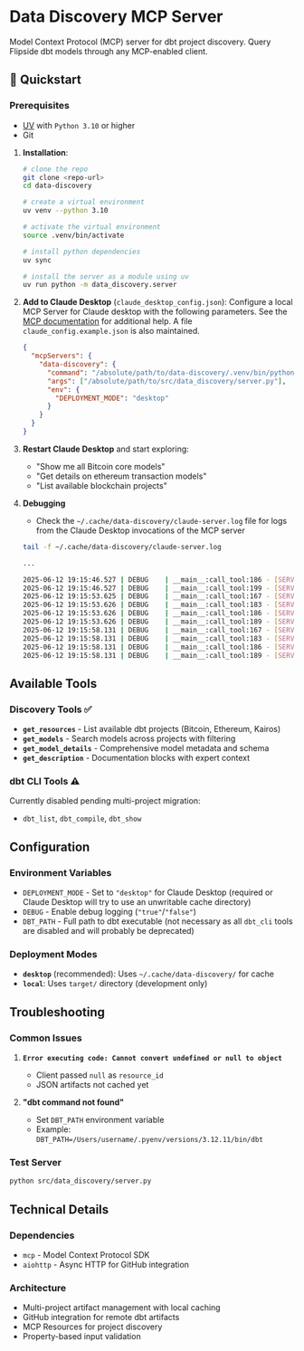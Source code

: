 # Data Discovery MCP Server

Model Context Protocol (MCP) server for dbt project discovery. Query Flipside dbt models through any MCP-enabled client.

## 🚀 Quickstart

### Prerequisites
- [UV](https://docs.astral.sh/uv/getting-started/installation/) with `Python 3.10` or higher
- Git

1. **Installation**:
   ```bash
   # clone the repo
   git clone <repo-url>
   cd data-discovery
   
   # create a virtual environment
   uv venv --python 3.10

   # activate the virtual environment
   source .venv/bin/activate

   # install python dependencies
   uv sync

   # install the server as a module using uv
   uv run python -m data_discovery.server
   ```

2. **Add to Claude Desktop** (`claude_desktop_config.json`):
Configure a local MCP Server for Claude desktop with the following parameters. See the [MCP documentation](https://modelcontextprotocol.io/quickstart/user#2-add-the-filesystem-mcp-server) for additional help. A file `claude_config.example.json` is also maintained.  
   ```json
   {
     "mcpServers": {
       "data-discovery": {
         "command": "/absolute/path/to/data-discovery/.venv/bin/python",
         "args": ["/absolute/path/to/src/data_discovery/server.py"],
         "env": {
           "DEPLOYMENT_MODE": "desktop"
         }
       }
     }
   }
   ```

3. **Restart Claude Desktop** and start exploring:
   - "Show me all Bitcoin core models"
   - "Get details on ethereum transaction models"
   - "List available blockchain projects"

4. **Debugging**
   - Check the `~/.cache/data-discovery/claude-server.log` file for logs from the Claude Desktop invocations of the MCP server

   ```sh
   tail -f ~/.cache/data-discovery/claude-server.log

   ...

   2025-06-12 19:15:46.527 | DEBUG    | __main__:call_tool:186 - [SERVER] Routing to tool handler for 'get_models'
   2025-06-12 19:15:46.527 | DEBUG    | __main__:call_tool:199 - [SERVER] Calling handle_get_models with args: {'resource_id': 'bsc-models', 'schema': 'core', 'limit': 100}
   2025-06-12 19:15:53.625 | DEBUG    | __main__:call_tool:167 - [SERVER] call_tool invoked - name='get_model_details', arguments={'uniqueId': 'model.fsc_evm.core__fact_blocks'}
   2025-06-12 19:15:53.626 | DEBUG    | __main__:call_tool:183 - [SERVER] Input validation passed for tool 'get_model_details'
   2025-06-12 19:15:53.626 | DEBUG    | __main__:call_tool:186 - [SERVER] Routing to tool handler for 'get_model_details'
   2025-06-12 19:15:53.626 | DEBUG    | __main__:call_tool:189 - [SERVER] Calling handle_get_model_details with args: {'uniqueId': 'model.fsc_evm.core__fact_blocks'}
   2025-06-12 19:15:58.131 | DEBUG    | __main__:call_tool:167 - [SERVER] call_tool invoked - name='get_model_details', arguments={'model_name': 'core__fact_blocks', 'resource_id': 'bsc-models'}
   2025-06-12 19:15:58.131 | DEBUG    | __main__:call_tool:183 - [SERVER] Input validation passed for tool 'get_model_details'
   2025-06-12 19:15:58.131 | DEBUG    | __main__:call_tool:186 - [SERVER] Routing to tool handler for 'get_model_details'
   2025-06-12 19:15:58.131 | DEBUG    | __main__:call_tool:189 - [SERVER] Calling handle_get_model_details with args: {'model_name': 'core__fact_blocks', 'resource_id': 'bsc-models'}

   ```

## Available Tools

### Discovery Tools ✅
- **`get_resources`** - List available dbt projects (Bitcoin, Ethereum, Kairos)
- **`get_models`** - Search models across projects with filtering
- **`get_model_details`** - Comprehensive model metadata and schema
- **`get_description`** - Documentation blocks with expert context

### dbt CLI Tools ⚠️ 
Currently disabled pending multi-project migration:
- `dbt_list`, `dbt_compile`, `dbt_show`

## Configuration

### Environment Variables
- `DEPLOYMENT_MODE` - Set to `"desktop"` for Claude Desktop (required or Claude Desktop will try to use an unwritable cache directory)
- `DEBUG` - Enable debug logging (`"true"`/`"false"`)
- `DBT_PATH` - Full path to dbt executable (not necessary as all `dbt_cli` tools are disabled and will probably be deprecated)

### Deployment Modes
- **`desktop`** (recommended): Uses `~/.cache/data-discovery/` for cache
- **`local`**: Uses `target/` directory (development only)

## Troubleshooting

### Common Issues
1. **`Error executing code: Cannot convert undefined or null to object`**
   - Client passed `null` as `resource_id` 
   - JSON artifacts not cached yet

2. **"dbt command not found"**
   - Set `DBT_PATH` environment variable
   - Example: `DBT_PATH=/Users/username/.pyenv/versions/3.12.11/bin/dbt`

### Test Server
```bash
python src/data_discovery/server.py
```

## Technical Details

### Dependencies
- `mcp` - Model Context Protocol SDK
- `aiohttp` - Async HTTP for GitHub integration

### Architecture
- Multi-project artifact management with local caching
- GitHub integration for remote dbt artifacts  
- MCP Resources for project discovery
- Property-based input validation
